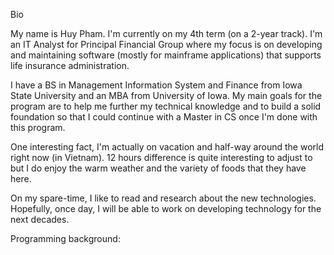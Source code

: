 Bio

My name is Huy Pham. I'm currently on my 4th term (on a 2-year track). I'm an IT Analyst for Principal Financial Group where my focus is on developing and maintaining software (mostly for mainframe applications) that supports life insurance administration. 

I have a BS in Management Information System and Finance from Iowa State University and an MBA from University of Iowa. My main goals for the program are to help me further my technical knowledge and to build a solid foundation so that I could continue with a Master in CS once I'm done with this program. 

One interesting fact, I'm actually on vacation and half-way around the world right now (in Vietnam). 12 hours difference is quite interesting to adjust to but I do enjoy the warm weather and the variety of foods that they have here.

On my spare-time, I like to read and research about the new technologies. Hopefully, once day, I will be able to work on developing technology for the next decades.

Programming background:
